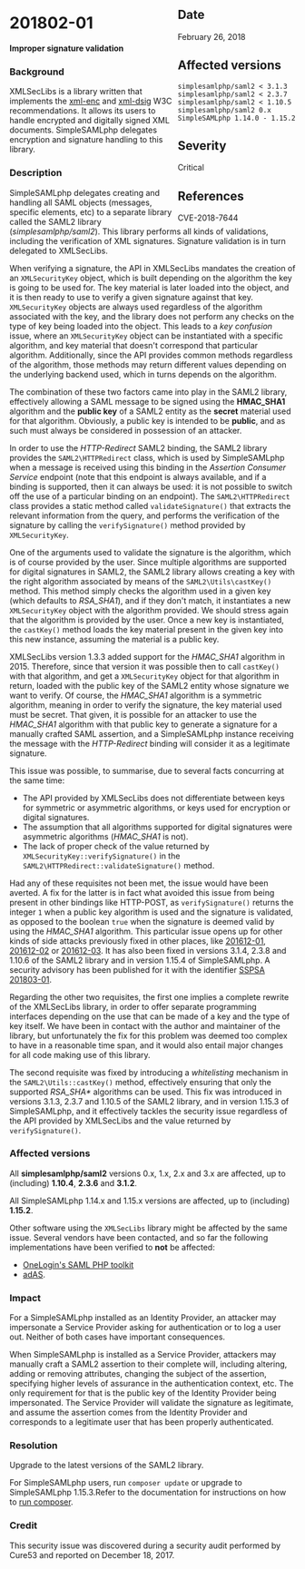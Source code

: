<div class="sidebar-warning" style="float: right;">
<h2>Date</h2>
February 26, 2018
<h2>Affected versions</h2>
<code>simplesamlphp/saml2 < 3.1.3</code><br/>
<code>simplesamlphp/saml2 < 2.3.7</code><br/>
<code>simplesamlphp/saml2 < 1.10.5</code><br/>
<code>simplesamlphp/saml2 0.x</code><br/>
<code>SimpleSAMLphp 1.14.0 - 1.15.2</code>
<h2>Severity</h2>
Critical
<h2>References</h2>
CVE-2018-7644
</div>

# 201802-01

**Improper signature validation**

### Background

XMLSecLibs is a library written that implements the
[xml-enc](https://www.w3.org/TR/2002/REC-xmlenc-core-20021210/Overview.html) and
[xml-dsig](https://www.w3.org/TR/xmldsig-core1/) W3C recommendations. It allows its users to handle encrypted and
digitally signed XML documents. SimpleSAMLphp delegates encryption and signature handling to this library.

### Description

SimpleSAMLphp delegates creating and handling all SAML objects (messages, specific elements, etc) to a separate library
called the SAML2 library (_simplesamlphp/saml2_). This library performs all kinds of validations, including the
verification of XML signatures. Signature validation is in turn delegated to XMLSecLibs.

When verifying a signature, the API in XMLSecLibs mandates the creation of an `XMLSecurityKey` object, which is built
depending on the algorithm the key is going to be used for. The key material is later loaded into the object, and it is
then ready to use to verify a given signature against that key. `XMLSecurityKey` objects are always used regardless of
the algorithm associated with the key, and the library does not perform any checks on the type of key being loaded into
the object. This leads to a _key confusion_ issue, where an `XMLSecurityKey` object can be instantiated with a specific
algorithm, and key material that doesn't correspond that particular algorithm. Additionally, since the API provides
common methods regardless of the algorithm, those methods may return different values depending on the underlying
backend used, which in turns depends on the algorithm.

The combination of these two factors came into play in the SAML2 library, effectively allowing a SAML message to be
signed using the **HMAC_SHA1** algorithm and the **public key** of a SAML2 entity as the **secret** material used for
that algorithm. Obviously, a public key is intended to be **public**, and as such must always be considered in
possession of an attacker.

In order to use the _HTTP-Redirect_ SAML2 binding, the SAML2 library provides the `SAML2\HTTPRedirect` class, which
is used by SimpleSAMLphp when a message is received using this binding in the _Assertion Consumer Service_ endpoint
(note that this endpoint is always available, and if a binding is supported, then it can always be used: it is not
possible to switch off the use of a particular binding on an endpoint). The `SAML2\HTTPRedirect` class provides a static
method called `validateSignature()` that extracts the relevant information from the query, and performs the verification
of the signature by calling the `verifySignature()` method provided by `XMLSecurityKey`.

One of the arguments used to validate the signature is the algorithm, which is of course provided by the user. Since
multiple algorithms are supported for digital signatures in SAML2, the SAML2 library allows creating a key with the
right algorithm associated by means of the `SAML2\Utils\castKey()` method. This method simply checks the algorithm used
in a given key (which defaults to _RSA_SHA1_), and if they don't match, it instantiates a new `XMLSecurityKey` object
with the algorithm provided. We should stress again that the algorithm is provided by the user. Once a new key is
instantiated, the `castKey()` method loads the key material present in the given key into this new instance, assuming
the material is a public key.

XMLSecLibs version 1.3.3 added support for the *HMAC_SHA1* algorithm in 2015. Therefore, since that version it was
possible then to call `castKey()` with that algorithm, and get a `XMLSecurityKey` object for that algorithm in return,
loaded with the public key of the SAML2 entity whose signature we want to verify. Of course, the *HMAC_SHA1* algorithm
is a symmetric algorithm, meaning in order to verify the signature, the key material used must be secret. That given, it
is possible for an attacker to use the *HMAC_SHA1* algorithm with that public key to generate a signature for a manually
crafted SAML assertion, and a SimpleSAMLphp instance receiving the message with the _HTTP-Redirect_ binding will
consider it as a legitimate signature.

This issue was possible, to summarise, due to several facts concurring at the same time:

- The API provided by XMLSecLibs does not differentiate between keys for symmetric or asymmetric algorithms, or keys
used for encryption or digital signatures.
- The assumption that all algorithms supported for digital signatures were asymmetric algorithms (*HMAC_SHA1* is not).
- The lack of proper check of the value returned by `XMLSecurityKey::verifySignature()` in the
`SAML2\HTTPRedirect::validateSignature()` method.

Had any of these requisites not been met, the issue would have been averted. A fix for the latter is in fact what
avoided this issue from being present in other bindings like HTTP-POST, as `verifySignature()` returns the integer `1`
when a public key algorithm is used and the signature is validated, as opposed to the boolean `true` when the signature
is deemed valid by using the *HMAC_SHA1* algorithm. This particular issue opens up for other kinds of side attacks
previously fixed in other places, like [201612-01](201612-01), [201612-02](201612-02) or [201612-03](201612-03).
It has also been fixed in versions 3.1.4, 2.3.8 and 1.10.6 of the SAML2 library and in version 1.15.4 of SimpleSAMLphp.
A security advisory has been published for it with the identifier
[SSPSA 201803-01](201803-01).

Regarding the other two requisites, the first one implies a complete rewrite of the XMLSecLibs library, in order to
offer separate programming interfaces depending on the use that can be made of a key and the type of key itself. We
have been in contact with the author and maintainer of the library, but unfortunately the fix for this problem was
deemed too complex to have in a reasonable time span, and it would also entail major changes for all code
making use of this library.

The second requisite was fixed by introducing a _whitelisting_ mechanism in the `SAML2\Utils::castKey()` method,
effectively ensuring that only the supported _RSA_SHA*_ algorithms can be used. This fix was introduced in versions
3.1.3, 2.3.7 and 1.10.5 of the SAML2 library, and in version 1.15.3 of SimpleSAMLphp, and it effectively tackles the
security issue regardless of the API provided by XMLSecLibs and the value returned by `verifySignature()`.

### Affected versions

All **simplesamlphp/saml2** versions 0.x, 1.x, 2.x and 3.x are affected, up to (including) **1.10.4**, **2.3.6** and
**3.1.2**.

All SimpleSAMLphp 1.14.x and 1.15.x versions are affected, up to (including) **1.15.2**.

Other software using the `XMLSecLibs` library might be affected by the same issue. Several vendors have been contacted,
and so far the following implementations have been verified to **not** be affected:

- [OneLogin's SAML PHP toolkit](https://github.com/onelogin/php-saml)
- [adAS](http://www.adas-sso.com/en/).

### Impact

For a SimpleSAMLphp installed as an Identity Provider, an attacker may impersonate a Service Provider asking for
authentication or to log a user out. Neither of both cases have important consequences.

When SimpleSAMLphp is installed as a Service Provider, attackers may manually craft a SAML2 assertion to their complete
will, including altering, adding or removing attributes, changing the subject of the assertion, specifying higher
levels of assurance in the authentication context, etc. The only requirement for that is the public key of the Identity
Provider being impersonated. The Service Provider will validate the signature as legitimate, and assume the assertion
comes from the Identity Provider and corresponds to a legitimate user that has been properly authenticated.

### Resolution

Upgrade to the latest versions of the SAML2 library.

For SimpleSAMLphp users, run `composer update` or upgrade to SimpleSAMLphp 1.15.3.Refer to the documentation for
instructions on how to [run composer](/docs/stable/simplesamlphp-install-repo).

### Credit

This security issue was discovered during a security audit performed by Cure53 and reported on December 18, 2017.
